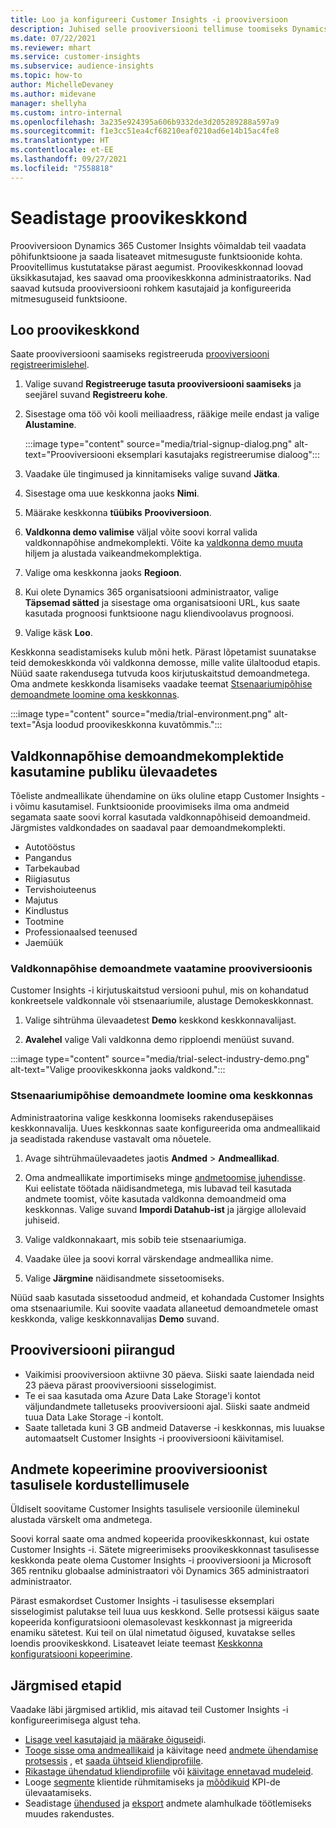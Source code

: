 ```yaml
---
title: Loo ja konfigureeri Customer Insights -i prooviversioon
description: Juhised selle prooviversiooni tellimuse toomiseks Dynamics 365 Customer Insights -i ja konfigureerimiseks.
ms.date: 07/22/2021
ms.reviewer: mhart
ms.service: customer-insights
ms.subservice: audience-insights
ms.topic: how-to
author: MichelleDevaney
ms.author: midevane
manager: shellyha
ms.custom: intro-internal
ms.openlocfilehash: 3a235e924395a606b9332de3d205289288a597a9
ms.sourcegitcommit: f1e3cc51ea4cf68210eaf0210ad6e14b15ac4fe8
ms.translationtype: HT
ms.contentlocale: et-EE
ms.lasthandoff: 09/27/2021
ms.locfileid: "7558818"
---
```

# <a name="set-up-a-trial-environment"></a>Seadistage proovikeskkond 

Prooviversioon Dynamics 365 Customer Insights võimaldab teil vaadata põhifunktsioone ja saada lisateavet mitmesuguste funktsioonide kohta. Proovitellimus kustutatakse pärast aegumist. Proovikeskkonnad loovad üksikkasutajad, kes saavad oma proovikeskkonna administraatoriks. Nad saavad kutsuda prooviversiooni rohkem kasutajaid ja konfigureerida mitmesuguseid funktsioone.

## <a name="create-a-trial-environment"></a>Loo proovikeskkond

Saate prooviversiooni saamiseks registreeruda [prooviversiooni registreerimislehel](https://dynamics.microsoft.com/get-started/free-trial/?appname=customerinsights). 

1. Valige suvand **Registreeruge tasuta prooviversiooni saamiseks** ja seejärel suvand **Registreeru kohe**.

1. Sisestage oma töö või kooli meiliaadress, rääkige meile endast ja valige **Alustamine**.

   :::image type="content" source="media/trial-signup-dialog.png" alt-text="Prooviversiooni eksemplari kasutajaks registreerumise dialoog":::

1. Vaadake üle tingimused ja kinnitamiseks valige suvand **Jätka**.

1. Sisestage oma uue keskkonna jaoks **Nimi**. 

1. Määrake keskkonna **tüübiks** **Prooviversioon**.

1. **Valdkonna demo valimise** väljal võite soovi korral valida valdkonnapõhise andmekomplekti. Võite ka [valdkonna demo muuta](#use-industry-specific-demo-data-sets-in-audience-insights) hiljem ja alustada vaikeandmekomplektiga.

1. Valige oma keskkonna jaoks **Regioon**.

1. Kui olete Dynamics 365 organisatsiooni administraator, valige **Täpsemad sätted** ja sisestage oma organisatsiooni URL, kus saate kasutada prognoosi funktsioone nagu kliendivoolavus prognoosi. 

1. Valige käsk **Loo**. 

Keskkonna seadistamiseks kulub mõni hetk. Pärast lõpetamist suunatakse teid demokeskkonda või valdkonna demosse, mille valite ülaltoodud etapis. Nüüd saate rakendusega tutvuda koos kirjutuskaitstud demoandmetega. Oma andmete keskkonda lisamiseks vaadake teemat [Stsenaariumipõhise demoandmete loomine oma keskkonnas](#create-scenario-specific-demo-data-in-your-own-environment).

:::image type="content" source="media/trial-environment.png" alt-text="Äsja loodud proovikeskkonna kuvatõmmis.":::

## <a name="use-industry-specific-demo-data-sets-in-audience-insights"></a>Valdkonnapõhise demoandmekomplektide kasutamine publiku ülevaadetes

Tõeliste andmeallikate ühendamine on üks oluline etapp Customer Insights -i võimu kasutamisel. Funktsioonide proovimiseks ilma oma andmeid segamata saate soovi korral kasutada valdkonnapõhiseid demoandmeid. Järgmistes valdkondades on saadaval paar demoandmekomplekti. 

-   Autotööstus
-   Pangandus
-   Tarbekaubad
-   Riigiasutus
-   Tervishoiuteenus
-   Majutus
-   Kindlustus
-   Tootmine
-   Professionaalsed teenused
-   Jaemüük

### <a name="see-industry-specific-demo-data-in-trials"></a>Valdkonnapõhise demoandmete vaatamine prooviversioonis

Customer Insights -i kirjutuskaitstud versiooni puhul, mis on kohandatud konkreetsele valdkonnale või stsenaariumile, alustage Demokeskkonnast. 
 
1.  Valige sihtrühma ülevaadetest **Demo** keskkond keskkonnavalijast.

2.  **Avalehel** valige Vali valdkonna demo ripploendi menüüst suvand.

:::image type="content" source="media/trial-select-industry-demo.png" alt-text="Valige proovikeskkonna jaoks valdkond.":::

### <a name="create-scenario-specific-demo-data-in-your-own-environment"></a>Stsenaariumipõhise demoandmete loomine oma keskkonnas

Administraatorina valige keskkonna loomiseks rakendusepäises keskkonnavalija. Uues keskkonnas saate konfigureerida oma andmeallikaid ja seadistada rakenduse vastavalt oma nõuetele. 

1.  Avage sihtrühmaülevaadetes jaotis **Andmed** > **Andmeallikad**.

2.  Oma andmeallikate importimiseks minge [andmetoomise juhendisse](data-sources.md).     
   Kui eelistate töötada näidisandmetega, mis lubavad teil kasutada andmete toomist, võite kasutada valdkonna demoandmeid oma keskkonnas. Valige suvand **Impordi Datahub-ist** ja järgige allolevaid juhiseid.

3.  Valige valdkonnakaart, mis sobib teie stsenaariumiga. 

4.  Vaadake ülee ja soovi korral värskendage andmeallika nime. 

5.  Valige **Järgmine** näidisandmete sissetoomiseks. 

Nüüd saab kasutada sissetoodud andmeid, et kohandada Customer Insights oma stsenaariumile. Kui soovite vaadata allaneetud demoandmetele omast keskkonda, valige keskkonnavalijas **<Industry> Demo** suvand.

## <a name="limitations-in-trials"></a>Prooviversiooni piirangud

- Vaikimisi prooviversioon aktiivne 30 päeva. Siiski saate laiendada neid 23 päeva pärast prooviversiooni sisselogimist.
- Te ei saa kasutada oma Azure Data Lake Storage'i kontot väljundandmete talletuseks prooviversiooni ajal. Siiski saate andmeid tuua Data Lake Storage -i kontolt.
- Saate talletada kuni 3 GB andmeid Dataverse -i keskkonnas, mis luuakse automaatselt Customer Insights -i prooviversiooni käivitamisel.

## <a name="copy-data-from-a-trial-to-a-paid-subscription"></a>Andmete kopeerimine prooviversioonist tasulisele kordustellimusele

Üldiselt soovitame Customer Insights tasulisele versioonile üleminekul alustada värskelt oma andmetega. 

Soovi korral saate oma andmed kopeerida proovikeskkonnast, kui ostate Customer Insights -i. Sätete migreerimiseks proovikeskkonnast tasulisesse keskkonda peate olema Customer Insights -i prooviversiooni ja Microsoft 365 rentniku globaalse administraatori või Dynamics 365 administraatori administraator. 

Pärast esmakordset Customer Insights -i tasulisesse eksemplari sisselogimist palutakse teil luua uus keskkond. Selle protsessi käigus saate kopeerida konfiguratsiooni olemasolevast keskkonnast ja migreerida enamiku sätetest. Kui teil on ülal nimetatud õigused, kuvatakse selles loendis proovikeskkond. Lisateavet leiate teemast [Keskkonna konfiguratsiooni kopeerimine](manage-environments.md#copy-the-environment-configuration).

## <a name="next-steps"></a>Järgmised etapid

Vaadake läbi järgmised artiklid, mis aitavad teil Customer Insights -i konfigureerimisega algust teha. 

- [Lisage veel kasutajaid ja määrake õiguseid](permissions.md)i.
- [Tooge sisse oma andmeallikaid](data-sources.md) ja käivitage need [andmete ühendamise protsessis](data-unification.md) , et [saada ühtseid kliendiprofiile](customer-profiles.md).
- [Rikastage ühendatud kliendiprofiile](enrichment-hub.md) või [käivitage ennetavad mudeleid](predictions-overview.md).
- Looge [segmente](segments.md) klientide rühmitamiseks ja [mõõdikuid](measures.md) KPI-de ülevaatamiseks.
- Seadistage [ühendused](connections.md) ja [eksport](export-destinations.md) andmete alamhulkade töötlemiseks muudes rakendustes.
